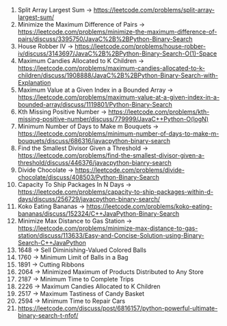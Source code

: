 1. Split Array Largest Sum -> https://leetcode.com/problems/split-array-largest-sum/
2. Minimize the Maximum Difference of Pairs -> https://leetcode.com/problems/minimize-the-maximum-difference-of-pairs/discuss/3395750/JavaC%2B%2BPython-Binary-Search
3. House Robber IV -> https://leetcode.com/problems/house-robber-iv/discuss/3143697/JavaC%2B%2BPython-Binary-Search-O(1)-Space
4. Maximum Candies Allocated to K Children -> https://leetcode.com/problems/maximum-candies-allocated-to-k-children/discuss/1908888/JavaC%2B%2BPython-Binary-Search-with-Explanation
5. Maximum Value at a Given Index in a Bounded Array -> https://leetcode.com/problems/maximum-value-at-a-given-index-in-a-bounded-array/discuss/1119801/Python-Binary-Search
6. Kth Missing Positive Number -> https://leetcode.com/problems/kth-missing-positive-number/discuss/779999/JavaC++Python-O(logN)
7. Minimum Number of Days to Make m Bouquets -> https://leetcode.com/problems/minimum-number-of-days-to-make-m-bouquets/discuss/686316/javacpython-binary-search
8. Find the Smallest Divisor Given a Threshold -> https://leetcode.com/problems/find-the-smallest-divisor-given-a-threshold/discuss/446376/javacpython-bianry-search
9. Divide Chocolate -> https://leetcode.com/problems/divide-chocolate/discuss/408503/Python-Binary-Search
10. Capacity To Ship Packages In N Days -> https://leetcode.com/problems/capacity-to-ship-packages-within-d-days/discuss/256729/javacpython-binary-search/
11. Koko Eating Bananas -> https://leetcode.com/problems/koko-eating-bananas/discuss/152324/C++JavaPython-Binary-Search
12. Minimize Max Distance to Gas Station -> https://leetcode.com/problems/minimize-max-distance-to-gas-station/discuss/113633/Easy-and-Concise-Solution-using-Binary-Search-C++JavaPython
13. 1648 -> Sell Diminishing-Valued Colored Balls
14. 1760 -> Minimum Limit of Balls in a Bag
15. 1891 -> Cutting Ribbons
16. 2064 -> Minimized Maximum of Products Distributed to Any Store
17. 2187 -> Minimum Time to Complete Trips
18. 2226 -> Maximum Candies Allocated to K Children
19. 2517 -> Maximum Tastiness of Candy Basket
20. 2594 -> Minimum Time to Repair Cars
21. https://leetcode.com/discuss/post/6816157/python-powerful-ultimate-binary-search-t-nfof/
